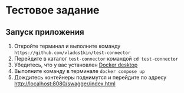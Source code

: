 # Тестовое задание
## Запуск приложения
1. Откройте терминал и выполните команду `https://github.com/vlados1kin/test-connector`
2. Перейдите в каталог `test-connector` командой `cd test-connector`
3. Убедитесь, что у вас установлен [Docker desktop](https://www.docker.com/products/docker-desktop)
4. Выполните команду в терминале `docker compose up`
5. Дождитесь контейнеры поднимутся и перейдите по адресу [http://localhost:8080/swagger/index.html](http://localhost:8080/swagger/index.html)